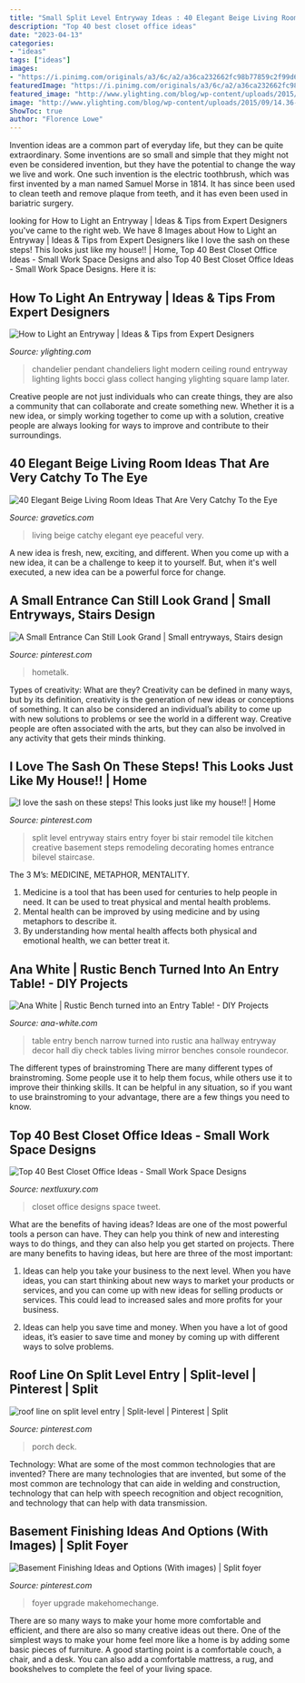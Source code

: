 ```yaml
---
title: "Small Split Level Entryway Ideas : 40 Elegant Beige Living Room Ideas That Are Very Catchy To The Eye"
description: "Top 40 best closet office ideas"
date: "2023-04-13"
categories:
- "ideas"
tags: ["ideas"]
images:
- "https://i.pinimg.com/originals/a3/6c/a2/a36ca232662fc98b77859c2f99d6127b.jpg"
featuredImage: "https://i.pinimg.com/originals/a3/6c/a2/a36ca232662fc98b77859c2f99d6127b.jpg"
featured_image: "http://www.ylighting.com/blog/wp-content/uploads/2015/09/14.36-square-pendant-chandelier-bocci.jpg"
image: "http://www.ylighting.com/blog/wp-content/uploads/2015/09/14.36-square-pendant-chandelier-bocci.jpg"
ShowToc: true
author: "Florence Lowe"
---
```



Invention ideas are a common part of everyday life, but they can be quite extraordinary. Some inventions are so small and simple that they might not even be considered invention, but they have the potential to change the way we live and work. One such invention is the electric toothbrush, which was first invented by a man named Samuel Morse in 1814. It has since been used to clean teeth and remove plaque from teeth, and it has even been used in bariatric surgery.

	

		
looking for How to Light an Entryway | Ideas &amp; Tips from Expert Designers you've came to the right web. We have 8 Images about How to Light an Entryway | Ideas &amp; Tips from Expert Designers like I love the sash on these steps! This looks just like my house!! | Home, Top 40 Best Closet Office Ideas - Small Work Space Designs and also Top 40 Best Closet Office Ideas - Small Work Space Designs. Here it is:
		
    
## How To Light An Entryway | Ideas &amp; Tips From Expert Designers

<img loading=lazy src="http://www.ylighting.com/blog/wp-content/uploads/2015/09/14.36-square-pendant-chandelier-bocci.jpg" onerror="this.onerror=null;this.src='https://tse2.mm.bing.net/th?id=OIP.X0gx3M1T585HKW_zQkJAmAHaHa&amp;pid=15.1';" alt="How to Light an Entryway | Ideas &amp; Tips from Expert Designers">

_Source: ylighting.com_

>chandelier pendant chandeliers light modern ceiling round entryway lighting lights bocci glass collect hanging ylighting square lamp later. 

	

Creative people are not just individuals who can create things, they are also a community that can collaborate and create something new. Whether it is a new idea, or simply working together to come up with a solution, creative people are always looking for ways to improve and contribute to their surroundings.

    
## 40 Elegant Beige Living Room Ideas That Are Very Catchy To The Eye

<img loading=lazy src="https://www.gravetics.com/wp-content/uploads/2017/09/Beige-and-white-living-room-ideas.jpg" onerror="this.onerror=null;this.src='https://tse2.mm.bing.net/th?id=OIP.FO_uP2kW3Z_dfO0FPREXkgHaJr&amp;pid=15.1';" alt="40 Elegant Beige Living Room Ideas That Are Very Catchy To the Eye">

_Source: gravetics.com_

>living beige catchy elegant eye peaceful very. 

	

A new idea is fresh, new, exciting, and different. When you come up with a new idea, it can be a challenge to keep it to yourself. But, when it's well executed, a new idea can be a powerful force for change.

    
## A Small Entrance Can Still Look Grand | Small Entryways, Stairs Design

<img loading=lazy src="https://i.pinimg.com/originals/00/a2/75/00a275c9815c4671ca30787801490849.jpg" onerror="this.onerror=null;this.src='https://tse1.mm.bing.net/th?id=OIP.8z-S_ooOyw7SAxyY5MQK4AHaJ4&amp;pid=15.1';" alt="A Small Entrance Can Still Look Grand | Small entryways, Stairs design">

_Source: pinterest.com_

>hometalk. 

	

Types of creativity: What are they?
Creativity can be defined in many ways, but by its definition, creativity is the generation of new ideas or conceptions of something. It can also be considered an individual’s ability to come up with new solutions to problems or see the world in a different way. Creative people are often associated with the arts, but they can also be involved in any activity that gets their minds thinking.

    
## I Love The Sash On These Steps! This Looks Just Like My House!! | Home

<img loading=lazy src="https://i.pinimg.com/originals/9d/41/12/9d411211c600a66f1bf03c9a2c34bf72.jpg" onerror="this.onerror=null;this.src='https://tse1.mm.bing.net/th?id=OIP.1kqKZb6wTI-hR48m2cw9jgHaJ4&amp;pid=15.1';" alt="I love the sash on these steps! This looks just like my house!! | Home">

_Source: pinterest.com_

>split level entryway stairs entry foyer bi stair remodel tile kitchen creative basement steps remodeling decorating homes entrance bilevel staircase. 

	

The 3 M’s: MEDICINE, METAPHOR, MENTALITY.
1. Medicine is a tool that has been used for centuries to help people in need. It can be used to treat physical and mental health problems.
2. Mental health can be improved by using medicine and by using metaphors to describe it.
3. By understanding how mental health affects both physical and emotional health, we can better treat it.

    
## Ana White | Rustic Bench Turned Into An Entry Table! - DIY Projects

<img loading=lazy src="http://www.ana-white.com/sites/default/files/3154833427_1377888580.jpg" onerror="this.onerror=null;this.src='https://tse3.mm.bing.net/th?id=OIP.0BvDaUY2kkOM-4F08bVDlwHaKG&amp;pid=15.1';" alt="Ana White | Rustic Bench turned into an Entry Table! - DIY Projects">

_Source: ana-white.com_

>table entry bench narrow turned into rustic ana hallway entryway decor hall diy check tables living mirror benches console roundecor. 

	

The different types of brainstroming
There are many different types of brainstroming. Some people use it to help them focus, while others use it to improve their thinking skills. It can be helpful in any situation, so if you want to use brainstroming to your advantage, there are a few things you need to know.

    
## Top 40 Best Closet Office Ideas - Small Work Space Designs

<img loading=lazy src="http://nextluxury.com/wp-content/uploads/masculine-grey-interior-closet-office-design.jpg" onerror="this.onerror=null;this.src='https://tse3.mm.bing.net/th?id=OIP.pju8yMWO3FSYkteVwBd0PQAAAA&amp;pid=15.1';" alt="Top 40 Best Closet Office Ideas - Small Work Space Designs">

_Source: nextluxury.com_

>closet office designs space tweet. 

	

What are the benefits of having ideas?
Ideas are one of the most powerful tools a person can have. They can help you think of new and interesting ways to do things, and they can also help you get started on projects. There are many benefits to having ideas, but here are three of the most important: 
1. Ideas can help you take your business to the next level. When you have ideas, you can start thinking about new ways to market your products or services, and you can come up with new ideas for selling products or services. This could lead to increased sales and more profits for your business. 

2. Ideas can help you save time and money. When you have a lot of good ideas, it’s easier to save time and money by coming up with different ways to solve problems.

    
## Roof Line On Split Level Entry | Split-level | Pinterest | Split

<img loading=lazy src="https://i.pinimg.com/736x/04/2b/85/042b850baa56f64d6bdc19f326d5fb47.jpg" onerror="this.onerror=null;this.src='https://tse3.mm.bing.net/th?id=OIP.Ioo4xpV5ajcu9gNdKqhiSAHaFj&amp;pid=15.1';" alt="roof line on split level entry | Split-level | Pinterest | Split">

_Source: pinterest.com_

>porch deck. 

	

Technology: What are some of the most common technologies that are invented?
There are many technologies that are invented, but some of the most common are technology that can aide in welding and construction, technology that can help with speech recognition and object recognition, and technology that can help with data transmission.

    
## Basement Finishing Ideas And Options (With Images) | Split Foyer

<img loading=lazy src="https://i.pinimg.com/originals/a3/6c/a2/a36ca232662fc98b77859c2f99d6127b.jpg" onerror="this.onerror=null;this.src='https://tse1.mm.bing.net/th?id=OIP.yIJBbFWM5hRg3Q3VJbndJAHaJ4&amp;pid=15.1';" alt="Basement Finishing Ideas and Options (With images) | Split foyer">

_Source: pinterest.com_

>foyer upgrade makehomechange. 

	

There are so many ways to make your home more comfortable and efficient, and there are also so many creative ideas out there. One of the simplest ways to make your home feel more like a home is by adding some basic pieces of furniture. A good starting point is a comfortable couch, a chair, and a desk. You can also add a comfortable mattress, a rug, and bookshelves to complete the feel of your living space.

